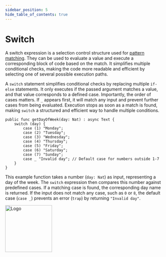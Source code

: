 ```yaml
---
sidebar_position: 5
hide_table_of_contents: true
---
```


# Switch

A switch expression is a selection control structure used for [pattern matching](https://internetcomputer.org/docs/motoko/fundamentals/pattern-matching). They can be used to evaluate a value and execute a corresponding block of code based on the match. It simplifies multiple conditional checks, making the code more readable and efficient by selecting one of several possible execution paths.

A `switch` statement simplifies conditional checks by replacing multiple `if-else` statements. It only executes if the passed argument matches a value, and that value corresponds to a defined case. Importantly, the order of cases matters. If `_` appears first, it will match any input and prevent further cases from being evaluated. Execution stops as soon as a match is found, making `switch` a structured and efficient way to handle multiple conditions.

```motoko no-repl
public func getDayOfWeek(day: Nat) : async Text {
    switch (day) {
        case (1) "Monday";
        case (2) "Tuesday";
        case (3) "Wednesday";
        case (4) "Thursday";
        case (5) "Friday";
        case (6) "Saturday";
        case (7) "Sunday";
        case _ "Invalid day"; // Default case for numbers outside 1-7
    }
}
```

This example function takes a number (`day: Nat`) as input, representing a day of the week. The `switch` expression then compares this number against predefined cases. If a matching case is found, the corresponding day name is returned. If the input does not match any case, such as `0` or `8`, the default case (`case _`) prevents an error (`trap`) by returning `"Invalid day"`.

<img src="https://cdn-assets-eu.frontify.com/s3/frontify-enterprise-files-eu/eyJwYXRoIjoiZGZpbml0eVwvYWNjb3VudHNcLzAxXC80MDAwMzA0XC9wcm9qZWN0c1wvNFwvYXNzZXRzXC8zOFwvMTc2XC9jZGYwZTJlOTEyNDFlYzAzZTQ1YTVhZTc4OGQ0ZDk0MS0xNjA1MjIyMzU4LnBuZyJ9:dfinity:9Q2_9PEsbPqdJNAQ08DAwqOenwIo7A8_tCN4PSSWkAM?width=2400" alt="Logo" width="150" height="150" />